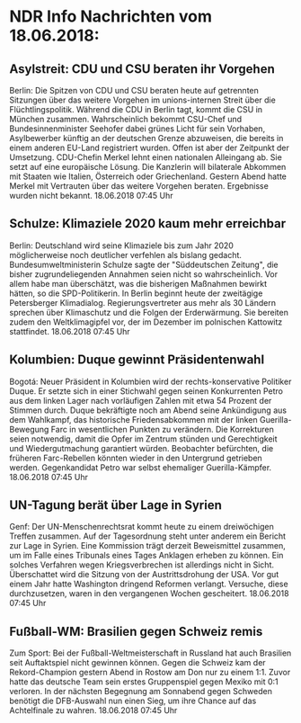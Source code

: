 # NDR Info Nachrichten vom 18.06.2018:


## Asylstreit: CDU und CSU beraten ihr Vorgehen
Berlin:	Die Spitzen von CDU und CSU beraten heute auf getrennten Sitzungen über das weitere Vorgehen im unions-internen Streit über die Flüchtlingspolitik. Während die CDU in Berlin tagt, kommt die CSU in München zusammen. Wahrscheinlich bekommt CSU-Chef und Bundesinnenminister Seehofer dabei grünes Licht für sein Vorhaben, Asylbewerber künftig an der deutschen Grenze abzuweisen, die bereits in einem anderen EU-Land registriert wurden. Offen ist aber der Zeitpunkt der Umsetzung. CDU-Chefin Merkel lehnt einen nationalen Alleingang ab. Sie setzt auf eine europäische Lösung. Die Kanzlerin will bilaterale Abkommen mit Staaten wie Italien, Österreich oder Griechenland. Gestern Abend hatte Merkel mit Vertrauten über das weitere Vorgehen beraten. Ergebnisse wurden nicht bekannt. 18.06.2018 07:45 Uhr 

## Schulze: Klimaziele 2020 kaum mehr erreichbar
Berlin:    Deutschland wird seine Klimaziele bis zum Jahr 2020 möglicherweise noch deutlicher verfehlen als bislang gedacht. Bundesumweltministerin Schulze sagte der "Süddeutschen Zeitung", die bisher zugrundeliegenden Annahmen seien nicht so wahrscheinlich. Vor allem habe man überschätzt, was die bisherigen Maßnahmen bewirkt hätten, so die SPD-Politikerin. In Berlin beginnt heute der zweitägige Petersberger Klimadialog. Regierungsvertreter aus mehr als 30 Ländern sprechen über Klimaschutz und die Folgen der Erderwärmung. Sie bereiten zudem den Weltklimagipfel vor, der im Dezember im polnischen Kattowitz stattfindet. 18.06.2018 07:45 Uhr 

## Kolumbien: Duque gewinnt Präsidentenwahl
Bogotá:	Neuer Präsident in Kolumbien wird der rechts-konservative Politiker Duque. Er setzte sich in einer Stichwahl gegen seinen Konkurrenten Petro aus dem linken Lager nach vorläufigen Zahlen mit etwa 54 Prozent der Stimmen durch. Duque bekräftigte noch am Abend seine Ankündigung aus dem Wahlkampf, das historische Friedensabkommen mit der linken Guerilla-Bewegung Farc in wesentlichen Punkten zu verändern. Die Korrekturen seien notwendig, damit die Opfer im Zentrum stünden und Gerechtigkeit und Wiedergutmachung garantiert würden. Beobachter befürchten, die früheren Farc-Rebellen könnten wieder in den Untergrund getrieben werden. Gegenkandidat Petro war selbst ehemaliger Guerilla-Kämpfer. 18.06.2018 07:45 Uhr 

## UN-Tagung berät über Lage in Syrien
Genf: Der UN-Menschenrechtsrat kommt heute zu einem dreiwöchigen Treffen zusammen. Auf der Tagesordnung steht unter anderem ein Bericht zur Lage in Syrien. Eine Kommission trägt derzeit Beweismittel zusammen, um im Falle eines Tribunals eines Tages Anklagen erheben zu können. Ein solches Verfahren wegen Kriegsverbrechen ist allerdings nicht in Sicht. Überschattet wird die Sitzung von der Austrittsdrohung der USA. Vor gut einem Jahr hatte Washington dringend Reformen verlangt. Versuche, diese durchzusetzen, waren in den vergangenen Wochen gescheitert. 18.06.2018 07:45 Uhr 

## Fußball-WM: Brasilien gegen Schweiz remis
Zum Sport: 	Bei der Fußball-Weltmeisterschaft in Russland hat auch Brasilien seit Auftaktspiel nicht gewinnen können. Gegen die Schweiz kam der Rekord-Champion gestern Abend in Rostow am Don nur zu einem 1:1. Zuvor hatte das deutsche Team sein erstes Gruppenspiel gegen Mexiko mit 0:1 verloren. In der nächsten Begegnung am Sonnabend gegen Schweden benötigt die DFB-Auswahl nun einen Sieg, um ihre Chance auf das Achtelfinale zu wahren. 18.06.2018 07:45 Uhr 
